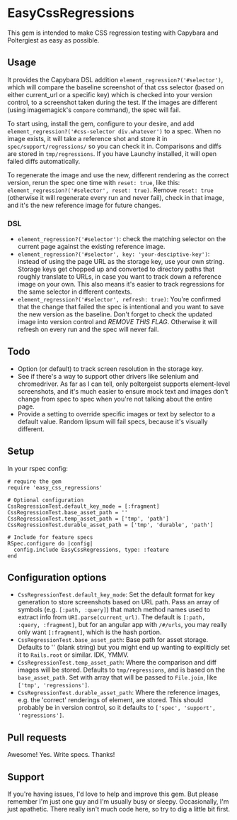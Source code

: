 # EasyCssRegressions

This gem is intended to make CSS regression testing with Capybara and Poltergiest as easy as possible.

## Usage

It provides the Capybara DSL addition `element_regression?('#selector')`, which will compare the baseline screenshot of that css selector (based on either current_url or a specific key) which is checked into your version control, to a screenshot taken during the test. If the images are different (using imagemagick's `compare` command), the spec will fail.

To start using, install the gem, configure to your desire, and add `element_regression?('#css-selector div.whatever')` to a spec. When no image exists, it will take a reference shot and store it in `spec/support/regressions/` so you can check it in. Comparisons and diffs are stored in `tmp/regressions`. If you have Launchy installed, it will open failed diffs automatically.

To regenerate the image and use the new, different rendering as the correct version, rerun the spec one time with `reset: true`, like this: `element_regression?('#selector', reset: true)`. Remove `reset: true` (otherwise it will regenerate every run and never fail), check in that image, and it's the new reference image for future changes.

### DSL

- `element_regression?('#selector')`: check the matching selector on the current page against the existing reference image.
- `element_regression?('#selector', key: 'your-desciptive-key')`: instead of using the page URL as the storage key, use your own string. Storage keys get chopped up and converted to directory paths that roughly translate to URLs, in case you want to track down a reference image on your own. This also means it's easier to track regressions for the same selector in different contexts.
- `element_regression?('#selector', refresh: true)`: You're confirmed that the change that failed the spec is intentional and you want to save the new version as the baseline. Don't forget to check the updated image into version control and *REMOVE THIS FLAG*. Otherwise it will refresh on every run and the spec will never fail.

## Todo

- Option (or default) to track screen resolution in the storage key.
- See if there's a way to support other drivers like selenium and chromedriver. As far as I can tell, only poltergeist supports element-level screenshots, and it's much easier to ensure mock text and images don't change from spec to spec when you're not talking about the entire page.
- Provide a setting to override specific images or text by selector to a default value. Random lipsum will fail specs, because it's visually different.

## Setup

In your rspec config:
```
# require the gem
require 'easy_css_regressions'

# Optional configuration
CssRegressionTest.default_key_mode = [:fragment]
CssRegressionTest.base_asset_path = ''
CssRegressionTest.temp_asset_path = ['tmp', 'path']
CssRegressionTest.durable_asset_path = ['tmp', 'durable', 'path']

# Include for feature specs
RSpec.configure do |config|
  config.include EasyCssRegressions, type: :feature
end
```

## Configuration options

- `CssRegressionTest.default_key_mode`: Set the default format for key generation to store screenshots based on URL path. Pass an array of symbols (e.g. `[:path, :query]`) that match method names used to extract info from `URI.parse(current_url)`. The default is `[:path, :query, :fragment]`, but for an angular app with `/#/urls`, you may really only want `[:fragment]`, which is the hash portion.
- `CssRegressionTest.base_asset_path`: Base path for asset storage. Defaults to '' (blank string) but you might end up wanting to expliticly set it to `Rails.root` or similar. IDK, YMMV.
- `CssRegressionTest.temp_asset_path`: Where the comparison and diff images will be stored. Defaults to `tmp/regressions`, and is based on the `base_asset_path`. Set with array that will be passed to `File.join`, like `['tmp', 'regressions']`.
- `CssRegressionTest.durable_asset_path`: Where the reference images, e.g. the 'correct' renderings of element, are stored. This should probably be in version control, so it defaults to `['spec', 'support', 'regressions']`.

## Pull requests

Awesome! Yes. Write specs. Thanks!

## Support

If you're having issues, I'd love to help and improve this gem. But please remember I'm just one guy and I'm usually busy or sleepy. Occasionally, I'm just apathetic. There really isn't much code here, so try to dig a little bit first.
